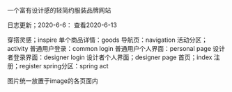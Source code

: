 一个富有设计感的轻简约服装品牌网站

日志更新；2020-6-6：
查看2020-6-13

 穿搭灵感；inspire
 单个商品详情：goods
 导航页：navigation
 活动分区；activity
 普通用户登录：common login
 普通用户个人界面：personal page
 设计者登录界面：designer login
 设计者个人界面；designer page
 首页；index
 注册；register
 spring分区：spring act

 图片统一放置于image的各页面内